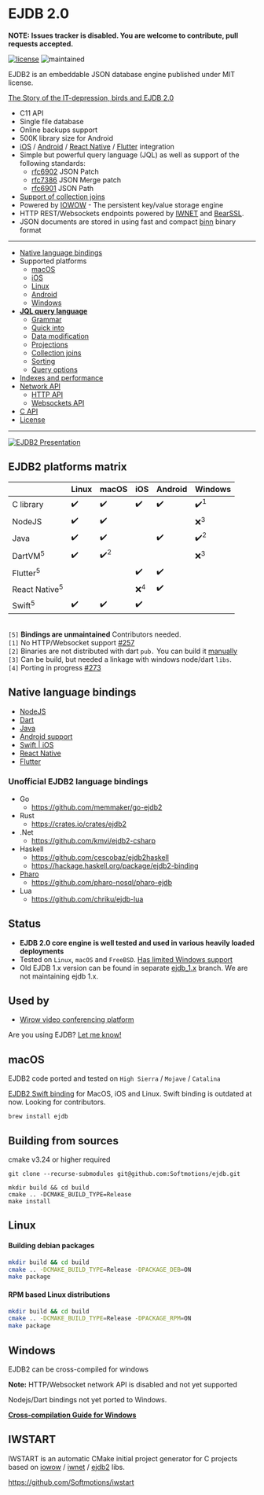 # EJDB 2.0

**NOTE: Issues tracker is disabled. You are welcome to contribute, pull requests accepted.**

[![license](https://img.shields.io/github/license/Softmotions/ejdb.svg)](https://github.com/Softmotions/ejdb/blob/master/LICENSE)
![maintained](https://img.shields.io/maintenance/yes/2024.svg)

EJDB2 is an embeddable JSON database engine published under MIT license.

[The Story of the IT-depression, birds and EJDB 2.0](https://medium.com/@adamansky/ejdb2-41670e80897c)

* C11 API
* Single file database
* Online backups support
* 500K library size for Android
* [iOS](https://github.com/Softmotions/EJDB2Swift) / [Android](https://github.com/Softmotions/ejdb/tree/master/src/bindings/ejdb2_android/test) / [React Native](https://github.com/Softmotions/ejdb/tree/master/src/bindings/ejdb2_react_native) / [Flutter](https://github.com/Softmotions/ejdb/tree/master/src/bindings/ejdb2_flutter) integration
* Simple but powerful query language (JQL) as well as support of the following standards:
  * [rfc6902](https://tools.ietf.org/html/rfc6902) JSON Patch
  * [rfc7386](https://tools.ietf.org/html/rfc7386) JSON Merge patch
  * [rfc6901](https://tools.ietf.org/html/rfc6901) JSON Path
* [Support of collection joins](#jql-collection-joins)
* Powered by [IOWOW](http://iowow.softmotions.com) - The persistent key/value storage engine
* HTTP REST/Websockets endpoints powered by [IWNET](https://github.com/Softmotions/iwnet) and [BearSSL](https://github.com/Softmotions/BearSSL).
* JSON documents are stored in using fast and compact [binn](https://github.com/liteserver/binn) binary format

---
* [Native language bindings](#native-language-bindings)
* Supported platforms
  * [macOS](#osx)
  * [iOS](https://github.com/Softmotions/EJDB2Swift)
  * [Linux](#linux)
  * [Android](#android)
  * [Windows](#windows)
* **[JQL query language](#jql)**
  * [Grammar](#jql-grammar)
  * [Quick into](#jql-quick-introduction)
  * [Data modification](#jql-data-modification)
  * [Projections](#jql-projections)
  * [Collection joins](#jql-collection-joins)
  * [Sorting](#jql-sorting)
  * [Query options](#jql-options)
* [Indexes and performance](#jql-indexes-and-performance-tips)
* [Network API](#http-restwebsocket-api-endpoint)
  * [HTTP API](#http-api)
  * [Websockets API](#websocket-api)
* [C API](#c-api)
* [License](#license)
---

[![EJDB2 Presentation](https://iowow.softmotions.com/articles/ejdb-presentation-cover.png)](https://iowow.softmotions.com/articles/ejdb/)

## EJDB2 platforms matrix

|                          | Linux              | macOS               | iOS                | Android            | Windows            |
| ---                      | ---                | ---                 | ---                | ---                | ---                |
| C library                | :heavy_check_mark: | :heavy_check_mark:  | :heavy_check_mark: | :heavy_check_mark: | :heavy_check_mark:<sup>1</sup> |
| NodeJS                   | :heavy_check_mark: | :heavy_check_mark:  |                    |                    | :x:<sup>3</sup>    |
| Java                     | :heavy_check_mark: | :heavy_check_mark:  |                    | :heavy_check_mark: | :heavy_check_mark:<sup>2</sup> |
| DartVM<sup>5</sup>       | :heavy_check_mark: | :heavy_check_mark:<sup>2</sup> |         |                    | :x:<sup>3</sup>    |
| Flutter<sup>5</sup>      |                    |                     | :heavy_check_mark: | :heavy_check_mark: |                    |
| React Native<sup>5</sup> |                    |                     | :x:<sup>4</sup>    | :heavy_check_mark: |                    |
| Swift<sup>5</sup>        | :heavy_check_mark: | :heavy_check_mark:  | :heavy_check_mark: |                    |                    |

<br> `[5]` **Bindings are unmaintained** Contributors needed.
<br> `[1]` No HTTP/Websocket support [#257](https://github.com/Softmotions/ejdb/issues/257)
<br> `[2]` Binaries are not distributed with dart `pub.` You can build it [manually](https://github.com/Softmotions/ejdb/tree/master/src/bindings/ejdb2_node#how-build-it-manually)
<br> `[3]` Can be build, but needed a linkage with windows node/dart `libs`.
<br> `[4]` Porting in progress [#273](https://github.com/Softmotions/ejdb/issues/273)

## Native language bindings

* [NodeJS](https://www.npmjs.com/package/ejdb2_node)
* [Dart](https://pub.dartlang.org/packages/ejdb2_dart)
* [Java](https://github.com/Softmotions/ejdb/blob/master/src/bindings/ejdb2_jni/README.md)
* [Android support](#android)
* [Swift | iOS](https://github.com/Softmotions/EJDB2Swift)
* [React Native](https://github.com/Softmotions/ejdb/tree/master/src/bindings/ejdb2_react_native)
* [Flutter](https://github.com/Softmotions/ejdb/tree/master/src/bindings/ejdb2_flutter)

### Unofficial EJDB2 language bindings

* Go
  * https://github.com/memmaker/go-ejdb2
* Rust 
  * https://crates.io/crates/ejdb2
* .Net
  * https://github.com/kmvi/ejdb2-csharp
* Haskell
  * https://github.com/cescobaz/ejdb2haskell
  * https://hackage.haskell.org/package/ejdb2-binding
* [Pharo](https://pharo.org)
  * https://github.com/pharo-nosql/pharo-ejdb
* Lua
  * https://github.com/chriku/ejdb-lua

## Status

* **EJDB 2.0 core engine is well tested and used in various heavily loaded deployments**
* Tested on `Linux`, `macOS` and `FreeBSD`. [Has limited Windows support](./WINDOWS.md)
* Old EJDB 1.x version can be found in separate [ejdb_1.x](https://github.com/Softmotions/ejdb/tree/ejdb_1.x) branch.
  We are not maintaining ejdb 1.x.

## Used by

* [Wirow video conferencing platform](https://github.com/wirow-io/wirow-server/)

Are you using EJDB? [Let me know!](mailto:info@softmotions.com)

## macOS

EJDB2 code ported and tested on `High Sierra` / `Mojave` / `Catalina`

[EJDB2 Swift binding](https://github.com/Softmotions/EJDB2Swift) for MacOS, iOS and Linux. 
Swift binding is outdated at now. Looking for contributors.

```
brew install ejdb
```

## Building from sources 

cmake v3.24 or higher required

```
git clone --recurse-submodules git@github.com:Softmotions/ejdb.git

mkdir build && cd build
cmake .. -DCMAKE_BUILD_TYPE=Release
make install
```

## Linux

#### Building debian packages

```sh
mkdir build && cd build
cmake .. -DCMAKE_BUILD_TYPE=Release -DPACKAGE_DEB=ON
make package
```

#### RPM based Linux distributions
```sh
mkdir build && cd build
cmake .. -DCMAKE_BUILD_TYPE=Release -DPACKAGE_RPM=ON
make package
```

## Windows
EJDB2 can be cross-compiled for windows

**Note:** HTTP/Websocket network API is disabled and not yet supported

Nodejs/Dart bindings not yet ported to Windows.

**[Cross-compilation Guide for Windows](./WINDOWS.md)**


## IWSTART

IWSTART is an automatic CMake initial project generator for C projects based on [iowow](https://github.com/Softmotions/iowow) / [iwnet](https://github.com/Softmotions/iwnet) / [ejdb2](https://github.com/Softmotions/ejdb) libs.

https://github.com/Softmotions/iwstart